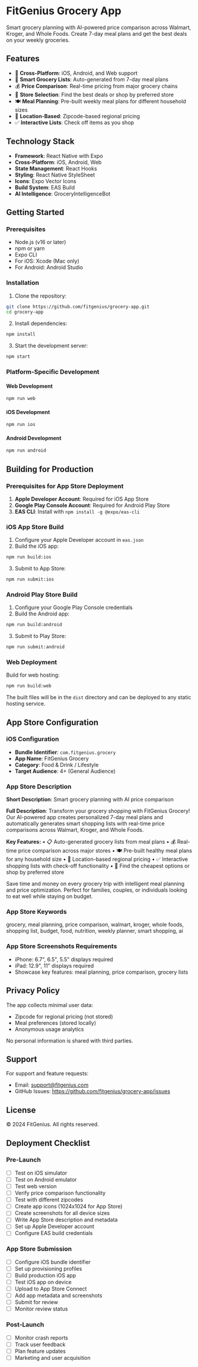 # FitGenius Grocery App

Smart grocery planning with AI-powered price comparison across Walmart, Kroger, and Whole Foods. Create 7-day meal plans and get the best deals on your weekly groceries.

## Features

- 📱 **Cross-Platform**: iOS, Android, and Web support
- 🛒 **Smart Grocery Lists**: Auto-generated from 7-day meal plans
- 💰 **Price Comparison**: Real-time pricing from major grocery chains
- 🏪 **Store Selection**: Find the best deals or shop by preferred store
- 🍽️ **Meal Planning**: Pre-built weekly meal plans for different household sizes
- 📍 **Location-Based**: Zipcode-based regional pricing
- ✅ **Interactive Lists**: Check off items as you shop

## Technology Stack

- **Framework**: React Native with Expo
- **Cross-Platform**: iOS, Android, Web
- **State Management**: React Hooks
- **Styling**: React Native StyleSheet
- **Icons**: Expo Vector Icons
- **Build System**: EAS Build
- **AI Intelligence**: GroceryIntelligenceBot

## Getting Started

### Prerequisites

- Node.js (v16 or later)
- npm or yarn
- Expo CLI
- For iOS: Xcode (Mac only)
- For Android: Android Studio

### Installation

1. Clone the repository:
```bash
git clone https://github.com/fitgenius/grocery-app.git
cd grocery-app
```

2. Install dependencies:
```bash
npm install
```

3. Start the development server:
```bash
npm start
```

### Platform-Specific Development

#### Web Development
```bash
npm run web
```

#### iOS Development
```bash
npm run ios
```

#### Android Development
```bash
npm run android
```

## Building for Production

### Prerequisites for App Store Deployment

1. **Apple Developer Account**: Required for iOS App Store
2. **Google Play Console Account**: Required for Android Play Store
3. **EAS CLI**: Install with `npm install -g @expo/eas-cli`

### iOS App Store Build

1. Configure your Apple Developer account in `eas.json`
2. Build the iOS app:
```bash
npm run build:ios
```

3. Submit to App Store:
```bash
npm run submit:ios
```

### Android Play Store Build

1. Configure your Google Play Console credentials
2. Build the Android app:
```bash
npm run build:android
```

3. Submit to Play Store:
```bash
npm run submit:android
```

### Web Deployment

Build for web hosting:
```bash
npm run build:web
```

The built files will be in the `dist` directory and can be deployed to any static hosting service.

## App Store Configuration

### iOS Configuration

- **Bundle Identifier**: `com.fitgenius.grocery`
- **App Name**: FitGenius Grocery
- **Category**: Food & Drink / Lifestyle
- **Target Audience**: 4+ (General Audience)

### App Store Description

**Short Description**:
Smart grocery planning with AI price comparison

**Full Description**:
Transform your grocery shopping with FitGenius Grocery! Our AI-powered app creates personalized 7-day meal plans and automatically generates smart shopping lists with real-time price comparisons across Walmart, Kroger, and Whole Foods.

**Key Features:**
• 📋 Auto-generated grocery lists from meal plans
• 💰 Real-time price comparison across major stores
• 🍽️ Pre-built healthy meal plans for any household size
• 📍 Location-based regional pricing
• ✅ Interactive shopping lists with check-off functionality
• 🏪 Find the cheapest options or shop by preferred store

Save time and money on every grocery trip with intelligent meal planning and price optimization. Perfect for families, couples, or individuals looking to eat well while staying on budget.

### App Store Keywords

grocery, meal planning, price comparison, walmart, kroger, whole foods, shopping list, budget, food, nutrition, weekly planner, smart shopping, ai

### App Store Screenshots Requirements

- iPhone: 6.7", 6.5", 5.5" displays required
- iPad: 12.9", 11" displays required
- Showcase key features: meal planning, price comparison, grocery lists

## Privacy Policy

The app collects minimal user data:
- Zipcode for regional pricing (not stored)
- Meal preferences (stored locally)
- Anonymous usage analytics

No personal information is shared with third parties.

## Support

For support and feature requests:
- Email: support@fitgenius.com
- GitHub Issues: https://github.com/fitgenius/grocery-app/issues

## License

© 2024 FitGenius. All rights reserved.

## Deployment Checklist

### Pre-Launch
- [ ] Test on iOS simulator
- [ ] Test on Android emulator  
- [ ] Test web version
- [ ] Verify price comparison functionality
- [ ] Test with different zipcodes
- [ ] Create app icons (1024x1024 for App Store)
- [ ] Create screenshots for all device sizes
- [ ] Write App Store description and metadata
- [ ] Set up Apple Developer account
- [ ] Configure EAS build credentials

### App Store Submission
- [ ] Configure iOS bundle identifier
- [ ] Set up provisioning profiles
- [ ] Build production iOS app
- [ ] Test iOS app on device
- [ ] Upload to App Store Connect
- [ ] Add app metadata and screenshots
- [ ] Submit for review
- [ ] Monitor review status

### Post-Launch
- [ ] Monitor crash reports
- [ ] Track user feedback
- [ ] Plan feature updates
- [ ] Marketing and user acquisition